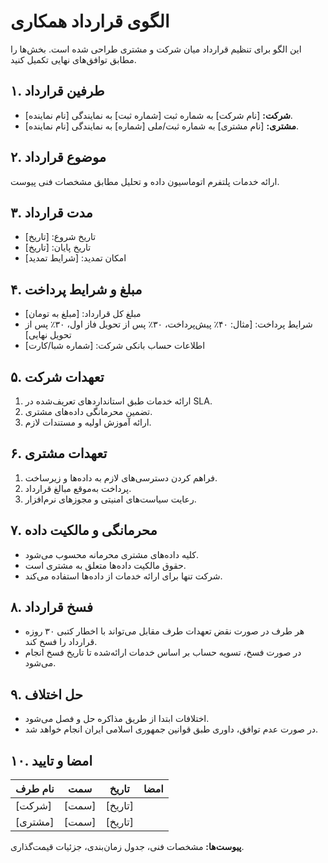 # الگوی قرارداد همکاری

این الگو برای تنظیم قرارداد میان شرکت و مشتری طراحی شده است. بخش‌ها را مطابق توافق‌های نهایی تکمیل کنید.

## ۱. طرفین قرارداد

- **شرکت:** [نام شرکت] به شماره ثبت [شماره ثبت] به نمایندگی [نام نماینده].
- **مشتری:** [نام مشتری] به شماره ثبت/ملی [شماره] به نمایندگی [نام نماینده].

## ۲. موضوع قرارداد

ارائه خدمات پلتفرم اتوماسیون داده و تحلیل مطابق مشخصات فنی پیوست.

## ۳. مدت قرارداد

- تاریخ شروع: [تاریخ]
- تاریخ پایان: [تاریخ]
- امکان تمدید: [شرایط تمدید]

## ۴. مبلغ و شرایط پرداخت

- مبلغ کل قرارداد: [مبلغ به تومان]
- شرایط پرداخت: [مثال: ۴۰٪ پیش‌پرداخت، ۳۰٪ پس از تحویل فاز اول، ۳۰٪ پس از تحویل نهایی]
- اطلاعات حساب بانکی شرکت: [شماره شبا/کارت]

## ۵. تعهدات شرکت

1. ارائه خدمات طبق استانداردهای تعریف‌شده در SLA.
2. تضمین محرمانگی داده‌های مشتری.
3. ارائه آموزش اولیه و مستندات لازم.

## ۶. تعهدات مشتری

1. فراهم کردن دسترسی‌های لازم به داده‌ها و زیرساخت.
2. پرداخت به‌موقع مبالغ قرارداد.
3. رعایت سیاست‌های امنیتی و مجوزهای نرم‌افزار.

## ۷. محرمانگی و مالکیت داده

- کلیه داده‌های مشتری محرمانه محسوب می‌شود.
- حقوق مالکیت داده‌ها متعلق به مشتری است.
- شرکت تنها برای ارائه خدمات از داده‌ها استفاده می‌کند.

## ۸. فسخ قرارداد

- هر طرف در صورت نقض تعهدات طرف مقابل می‌تواند با اخطار کتبی ۳۰ روزه قرارداد را فسخ کند.
- در صورت فسخ، تسویه حساب بر اساس خدمات ارائه‌شده تا تاریخ فسخ انجام می‌شود.

## ۹. حل اختلاف

- اختلافات ابتدا از طریق مذاکره حل و فصل می‌شود.
- در صورت عدم توافق، داوری طبق قوانین جمهوری اسلامی ایران انجام خواهد شد.

## ۱۰. امضا و تایید

| نام طرف | سمت | تاریخ | امضا |
|--------|------|-------|------|
| [شرکت] | [سمت] | [تاریخ] | |
| [مشتری] | [سمت] | [تاریخ] | |

**پیوست‌ها:** مشخصات فنی، جدول زمان‌بندی، جزئیات قیمت‌گذاری.
